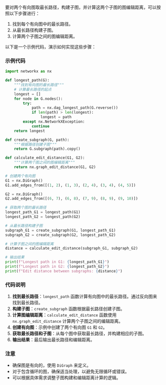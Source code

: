 要对两个有向图取最长路径，构建子图，并计算这两个子图的图编辑距离，可以按照以下步骤进行：

1. 找到每个有向图中的最长路径。
2. 从最长路径构建子图。
3. 计算两个子图之间的图编辑距离。

以下是一个示例代码，演示如何实现这些步骤：

### 示例代码

```python
import networkx as nx

def longest_path(G):
    """找到有向图的最长路径"""
    # 计算最长路径的起点
    longest = []
    for node in G.nodes():
        try:
            path = nx.dag_longest_path(G.reverse())
            if len(path) > len(longest):
                longest = path
        except nx.NetworkXException:
            continue
    return longest

def create_subgraph(G, path):
    """根据路径创建子图"""
    return G.subgraph(path).copy()

def calculate_edit_distance(G1, G2):
    """计算两个图之间的图编辑距离"""
    return nx.graph_edit_distance(G1, G2)

# 创建两个有向图
G1 = nx.DiGraph()
G1.add_edges_from([(1, 2), (1, 3), (2, 4), (3, 4), (4, 5)])

G2 = nx.DiGraph()
G2.add_edges_from([(6, 7), (6, 8), (7, 9), (8, 9), (9, 10)])

# 获取两个图的最长路径
longest_path_G1 = longest_path(G1)
longest_path_G2 = longest_path(G2)

# 从最长路径构建子图
subgraph_G1 = create_subgraph(G1, longest_path_G1)
subgraph_G2 = create_subgraph(G2, longest_path_G2)

# 计算子图之间的图编辑距离
distance = calculate_edit_distance(subgraph_G1, subgraph_G2)

# 输出结果
print(f"Longest path in G1: {longest_path_G1}")
print(f"Longest path in G2: {longest_path_G2}")
print(f"Edit distance between subgraphs: {distance}")
```

### 代码说明

1. **找到最长路径**：`longest_path` 函数计算有向图中的最长路径。通过反向图来找到最长路径。
2. **构建子图**：`create_subgraph` 函数根据最长路径创建子图。
3. **计算图编辑距离**：`calculate_edit_distance` 函数使用 `nx.graph_edit_distance` 计算两个子图之间的编辑距离。
4. **创建有向图**：示例中创建了两个有向图 `G1` 和 `G2`。
5. **获取最长路径和子图**：从每个图中获取最长路径，并构建相应的子图。
6. **输出结果**：最后输出最长路径和编辑距离。

### 注意

- 确保图是有向的，使用 `DiGraph` 来定义。
- 对于包含循环的图，确保适当处理，以避免无限循环或错误。
- 可以根据具体需求调整子图构建和编辑距离计算的逻辑。